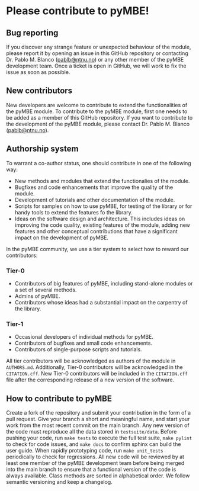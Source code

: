 # Please contribute to pyMBE!

## Bug reporting
If you discover any strange feature or unexpected behaviour of the module, please report it by opening an issue in this GitHub repository or contacting Dr. Pablo M. Blanco (pablb@ntnu.no) or any other member of the pyMBE development team.
Once a ticket is open in GitHub, we will work to fix the issue as soon as possible.

## New contributors
New developers are welcome to contribute to extend the functionalities of the pyMBE module. 
To contribute to the pyMBE module, first one needs to be added as a member of this GitHub repository.
If you want to contribute to the development of the pyMBE module, please contact Dr. Pablo M. Blanco (pablb@ntnu.no).

## Authorship system
To warrant a co-author status, one should contribute in one of the following way:
- New methods and modules that extend the functionalies of the module.
- Bugfixes and code enhancements that improve the quality of the module.
- Development of tutorials and other documentation of the module.
- Scripts for samples on how to use pyMBE, for testing of the library or for handy tools to extend the features fo the library.
- Ideas on the software design and architecture. This includes ideas on improving the code quality, existing features of the module, adding new features and other conceptual contributions that have a significant impact on the development of pyMBE.

In the pyMBE community, we use a tier system to select how to reward our contributors: 

### Tier-0 
- Contributors of big features of pyMBE, including stand-alone modules or a set of several methods.
- Admins of pyMBE.
- Contributors whose ideas had a substantial impact on the carpentry of the library.

### Tier-1
- Occasional developers of individual methods for pyMBE.
- Contributors of bugfixes and small code enhancements.
- Contributors of single-purpose scripts and tutorials.

All tier contributors will be acknowledged as authors of the module in `AUTHORS.md`. 
Additionally, Tier-0 contributors will be acknowledged in the `CITATION.cff`.
New Tier-0 contributors will be included in the `CITATION.cff` file after the corresponding release of a new version of the software.

## How to contribute to pyMBE
Create a fork of the repository and submit your contribution in the form of a pull request.
Give your branch a short and meaningful name, and start your work from the most recent commit on the main branch.
Any new version of the code must reproduce all the data stored in `testsuite/data`.
Before pushing your code, run `make tests` to execute the full test suite,
`make pylint` to check for code issues, and `make docs` to confirm sphinx can build the user guide.
When rapidly prototyping code, run `make unit_tests` periodically to check for regressions.
All new code will be reviewed by at least one member of the pyMBE development team before being merged into the main branch to ensure that a functional version of the code is always available.
Class methods are sorted in alphabetical order.
We follow semantic versioning and keep a changelog.
